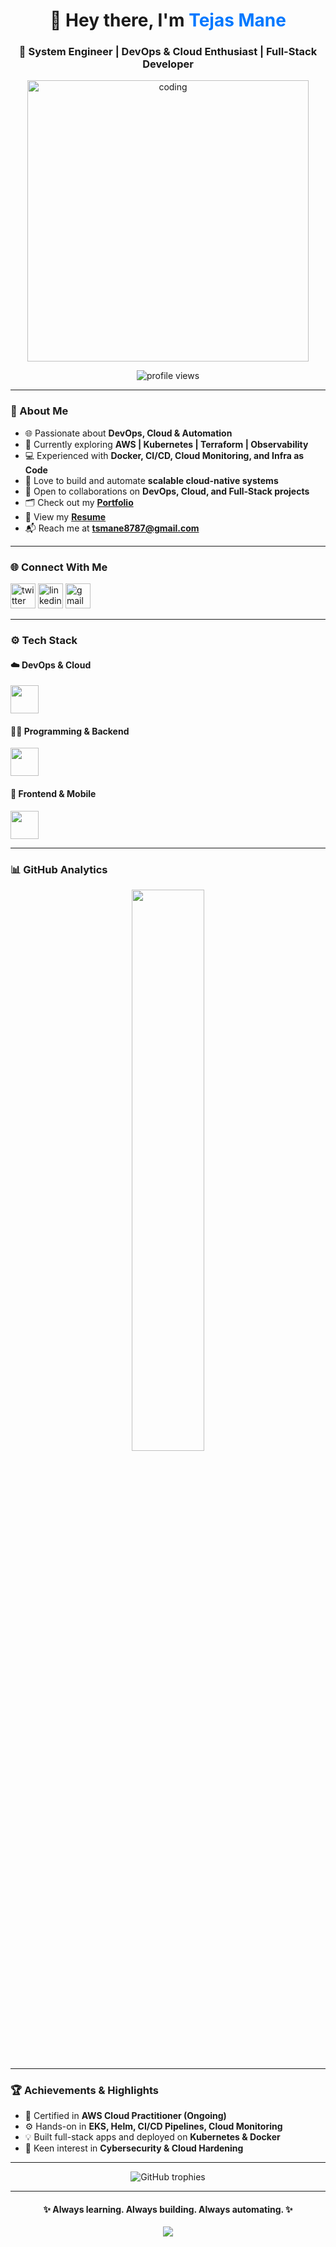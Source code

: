 <h1 align="center">👋 Hey there, I'm <span style="color:#0078ff;">Tejas Mane</span></h1>
<h3 align="center">🚀 System Engineer | DevOps & Cloud Enthusiast | Full-Stack Developer</h3>

<p align="center">
  <img src="https://cdn.dribbble.com/users/5690231/screenshots/16191500/media/4fbd0ec22f13a3521bb37cc5fe8b1cb3.gif" alt="coding" width="450"/>
</p>

<p align="center">
  <img src="https://komarev.com/ghpvc/?username=iamtejas23&label=Profile%20Views&color=brightgreen&style=for-the-badge" alt="profile views" />
</p>

---

### 🌱 About Me

- 🌐 Passionate about **DevOps, Cloud & Automation**
- 🧠 Currently exploring **AWS | Kubernetes | Terraform | Observability**
- 💻 Experienced with **Docker, CI/CD, Cloud Monitoring, and Infra as Code**
- 🚀 Love to build and automate **scalable cloud-native systems**
- 🧩 Open to collaborations on **DevOps, Cloud, and Full-Stack projects**
- 🗂️ Check out my **[Portfolio](https://tejasmane.netlify.app/)**
- 📄 View my **[Resume](https://tejasmane.netlify.app/assets/Tejas.pdf)**
- 📬 Reach me at **tsmane8787@gmail.com**

---

### 🌐 Connect With Me
<p align="left">
  <a href="https://twitter.com/iamtejas23" target="_blank"><img src="https://skillicons.dev/icons?i=twitter" alt="twitter" height="40"/></a>
  <a href="https://linkedin.com/in/tejas-mane-9621221b4" target="_blank"><img src="https://skillicons.dev/icons?i=linkedin" alt="linkedin" height="40"/></a>
  <a href="mailto:tsmane8787@gmail.com" target="_blank"><img src="https://skillicons.dev/icons?i=gmail" alt="gmail" height="40"/></a>
</p>

---

### ⚙️ Tech Stack

#### ☁️ DevOps & Cloud
<p align="left">
  <img src="https://skillicons.dev/icons?i=aws,docker,kubernetes,terraform,linux,prometheus,grafana,bash,opentofu" height="45"/>
</p>

#### 🧑‍💻 Programming & Backend
<p align="left">
  <img src="https://skillicons.dev/icons?i=python,nodejs,php,mysql,postgresql" height="45"/>
</p>

#### 🎨 Frontend & Mobile
<p align="left">
  <img src="https://skillicons.dev/icons?i=react,angular,vue,js,ts,html,css" height="45"/>
</p>

---

### 📊 GitHub Analytics


<p align="center">
  <img width="48%" src="https://github-readme-stats.vercel.app/api/top-langs/?username=iamtejas23&layout=compact&theme=tokyonight" />
</p>

---

### 🏆 Achievements & Highlights
- 🥇 Certified in **AWS Cloud Practitioner (Ongoing)**
- ⚙️ Hands-on in **EKS, Helm, CI/CD Pipelines, Cloud Monitoring**
- 💡 Built full-stack apps and deployed on **Kubernetes & Docker**
- 🔐 Keen interest in **Cybersecurity & Cloud Hardening**

---

<p align="center">
  <img src="https://github-profile-trophy.vercel.app/?username=iamtejas23&theme=darkhub&margin-w=15&no-frame=true&row=1" alt="GitHub trophies" />
</p>

---

<h4 align="center">✨ Always learning. Always building. Always automating. ✨</h4>

<p align="center">
  <a href="https://tejasmane.netlify.app/"><img src="https://img.shields.io/badge/🌐%20Visit%20My%20Portfolio-blue?style=for-the-badge" /></a>
</p>
